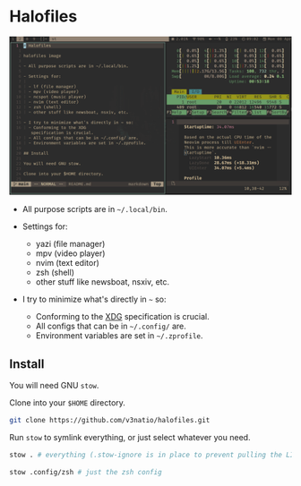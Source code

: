 # Halofiles

![halofiles image](./halopicture.png)

- All purpose scripts are in `~/.local/bin`.

- Settings for:

  - yazi (file manager)
  - mpv (video player)
  - nvim (text editor)
  - zsh (shell)
  - other stuff like newsboat, nsxiv, etc.

- I try to minimize what's directly in `~` so:
  - Conforming to the [XDG](https://wiki.archlinux.org/title/XDG_Base_Directory) specification is crucial.
  - All configs that can be in `~/.config/` are.
  - Environment variables are set in `~/.zprofile`.

## Install

You will need GNU `stow`.

Clone into your `$HOME` directory.

```bash
git clone https://github.com/v3natio/halofiles.git
```

Run `stow` to symlink everything, or just select whatever you need.

```bash
stow . # everything (.stow-ignore is in place to prevent pulling the LICENSE, README, etc)
```

```bash
stow .config/zsh # just the zsh config
```
